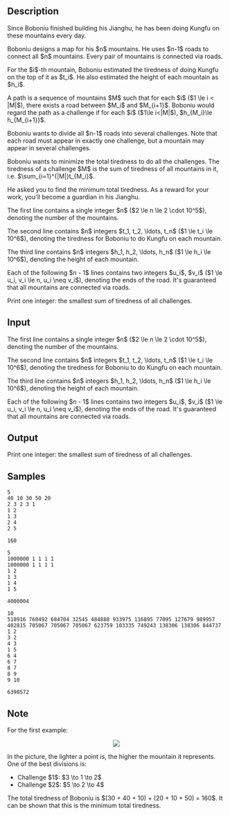 ## Description

<div><p>Since Boboniu finished building his Jianghu, he has been doing Kungfu on these mountains every day. </p><p>Boboniu designs a map for his $n$ mountains. He uses $n-1$ roads to connect all $n$ mountains. Every pair of mountains is connected via roads.</p><p>For the $i$-th mountain, Boboniu estimated the tiredness of doing Kungfu on the top of it as $t_i$. He also estimated the height of each mountain as $h_i$.</p><p>A <span class="tex-font-style-it">path</span> is a sequence of mountains $M$ such that for each $i$ ($1 \le i &lt; |M|$), there exists a road between $M_i$ and $M_{i+1}$. Boboniu would regard the <span class="tex-font-style-it">path</span> as a <span class="tex-font-style-it">challenge</span> if for each $i$ ($1\le i&lt;|M|$), $h_{M_i}\le h_{M_{i+1}}$.</p><p>Boboniu wants to divide <span class="tex-font-style-bf">all</span> $n-1$ roads into several <span class="tex-font-style-it">challenges</span>. Note that each road must appear in <span class="tex-font-style-bf">exactly one</span> challenge, but a mountain may appear in several challenges. </p><p>Boboniu wants to minimize the total tiredness to do all the <span class="tex-font-style-it">challenges</span>. The tiredness of a <span class="tex-font-style-it">challenge</span> $M$ is the sum of tiredness of all mountains in it, i.e. $\sum_{i=1}^{|M|}t_{M_i}$. </p><p>He asked you to find the minimum total tiredness. As a reward for your work, you'll become a guardian in his Jianghu.</p></div><div class="input-specification"><p>The first line contains a single integer $n$ ($2 \le n \le 2 \cdot 10^5$), denoting the number of the mountains.</p><p>The second line contains $n$ integers $t_1, t_2, \ldots, t_n$ ($1 \le t_i \le 10^6$), denoting the tiredness for Boboniu to do Kungfu on each mountain.</p><p>The third line contains $n$ integers $h_1, h_2, \ldots, h_n$ ($1 \le h_i \le 10^6$), denoting the height of each mountain.</p><p>Each of the following $n - 1$ lines contains two integers $u_i$, $v_i$ ($1 \le u_i, v_i \le n, u_i \neq v_i$), denoting the ends of the road. It's guaranteed that all mountains are connected via roads.</p></div><div class="output-specification"><p>Print one integer: the smallest sum of tiredness of all challenges.</p></div>

## Input

<p>The first line contains a single integer $n$ ($2 \le n \le 2 \cdot 10^5$), denoting the number of the mountains.</p><p>The second line contains $n$ integers $t_1, t_2, \ldots, t_n$ ($1 \le t_i \le 10^6$), denoting the tiredness for Boboniu to do Kungfu on each mountain.</p><p>The third line contains $n$ integers $h_1, h_2, \ldots, h_n$ ($1 \le h_i \le 10^6$), denoting the height of each mountain.</p><p>Each of the following $n - 1$ lines contains two integers $u_i$, $v_i$ ($1 \le u_i, v_i \le n, u_i \neq v_i$), denoting the ends of the road. It's guaranteed that all mountains are connected via roads.</p>

## Output

<p>Print one integer: the smallest sum of tiredness of all challenges.</p>

## Samples

```input1
5
40 10 30 50 20
2 3 2 3 1
1 2
1 3
2 4
2 5
```

```output1
160
```






```input2
5
1000000 1 1 1 1
1000000 1 1 1 1
1 2
1 3
1 4
1 5
```

```output2
4000004
```






```input3
10
510916 760492 684704 32545 484888 933975 116895 77095 127679 989957
402815 705067 705067 705067 623759 103335 749243 138306 138306 844737
1 2
3 2
4 3
1 5
6 4
6 7
8 7
8 9
9 10
```

```output3
6390572
```




## Note

<p>For the first example:</p><center> <img class="tex-graphics" src="./31373/file/E4N2G4QT.png" style="max-width: 100.0%;max-height: 100.0%;"> </center><p>In the picture, the lighter a point is, the higher the mountain it represents. One of the best divisions is:</p><ul> <li> Challenge $1$: $3 \to 1 \to 2$ </li><li> Challenge $2$: $5 \to 2 \to 4$ </li></ul><p>The total tiredness of Boboniu is $(30 + 40 + 10) + (20 + 10 + 50) = 160$. It can be shown that this is the minimum total tiredness.</p>
